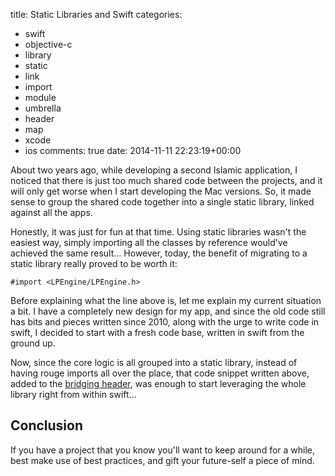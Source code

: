 title: Static Libraries and Swift
categories:
- swift
- objective-c
- library
- static
- link
- import
- module
- umbrella
- header
- map
- xcode
- ios
comments: true
date: 2014-11-11 22:23:19+00:00

About two years ago, while developing a second Islamic application, I noticed that there is just too much shared code between the projects, and it will only get worse when I start developing the Mac versions. So, it made sense to group the shared code together into a single static library, linked against all the apps.

Honestly, it was just for fun at that time. Using static libraries wasn't the easiest way, simply importing all the classes by reference would've achieved the same result... However, today, the benefit of migrating to a static library really proved to be worth it:

```objc
#import <LPEngine/LPEngine.h>
```

Before explaining what the line above is, let me explain my current situation a bit. I have a completely new design for my app, and since the old code still has bits and pieces written since 2010, along with the urge to write code in swift, I decided to start with a fresh code base, written in swift from the ground up.

Now, since the core logic is all grouped into a static library, instead of having rouge imports all over the place, that code snippet written above, added to the [bridging header](https://developer.apple.com/library/ios/documentation/swift/conceptual/buildingcocoaapps/MixandMatch.html), was enough to start leveraging the whole library right from within swift... 

## Conclusion

If you have a project that you know you'll want to keep around for a while, best make use of best practices, and gift your future-self a piece of mind.
